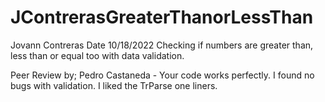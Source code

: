 # JContrerasGreaterThanorLessThan
Jovann Contreras
Date 10/18/2022
Checking if numbers are greater than, less than or equal too with data validation.

Peer Review by; Pedro Castaneda - Your code works perfectly. I found no bugs with validation. I liked the TrParse one liners.